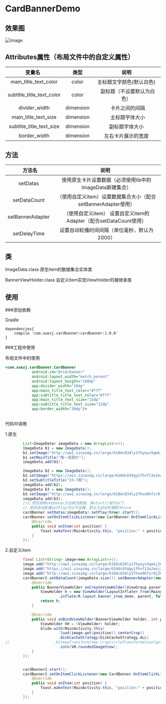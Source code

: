 # CardBannerDemo
## 效果图
![image](https://github.com/xuezj/DragChooseDemo/blob/master/demo.gif)

## Attributes属性（布局文件中的自定义属性）

|     变量名    |  类型  |  说明   |
| :-------------: |:-------------:| :-----:|
| main_title_text_color | color | 主标题文字颜色(默认白色) |
| subtitle_title_text_color | color  |   副标题（不设置默认为白色） |
| divider_width | dimension |    卡片之间的间隔 |
| main_title_text_size | dimension |    主标题字体大小 |
| subtitle_title_text_size | dimension |  副标题字体大小 |
| border_width | dimension |  左右卡片展示的宽度 |


## 方法
|     方法名    |  说明   |
| :-------------:| :-----:|
| setDatas | 使用原生卡片设置数据（必须使用lib中的ImageData新建集合） |
| setDataCount | （使用自定义item）设置数据集合大小（配合setBannerAdapter使用） |
| setBannerAdapter | （使用自定义item）  设置自定义item的Adapter（配合setDataCount使用） |
| setDelayTime | 设置自动轮播时间间隔（单位毫秒，默认为2000） |

## 类
ImageData.class
原生item的数据集合实体类

BannerViewHolder.class
自定义item实现ViewHolder的被继承类
## 使用
###添加依赖

Gradle
```
dependencies{
    compile 'com.xuezj.cardbanner:cardbanner:1.0.0'
}
```
###工程中使用

布局文件中的使用
```xml
<com.xuezj.cardbanner.CardBanner
            android:id="@+id/banner"
            android:layout_width="match_parent"
            android:layout_height="180dp"
            app:divider_width="10dp"
            app:main_title_text_color="#fff"
            app:subtitle_title_text_color="#fff"
            app:main_title_text_size="15dp"
            app:subtitle_title_text_size="12dp"
            app:border_width="30dp"/>
 
```
代码中调用

1.原生
```Java
        List<ImageData> imageData = new ArrayList<>();
        ImageData b1 = new ImageData();
        b1.setImage("http://ww1.sinaimg.cn/large/610dc034ly1fhyeyv5qwkj20u00u0q56.jpg");
        b1.setMainTitle("第一张图片");
        imageData.add(b1);

        ImageData b2 = new ImageData();
        b2.setImage("https://ws1.sinaimg.cn/large/610dc034gy1fhvf13o2eoj20u011hjx6.jpg");
        b2.setSubtitleTitle("23-7期");
        imageData.add(b2);
        ImageData b3 = new ImageData();
        b3.setImage("http://ww1.sinaimg.cn/large/610dc034ly1fhxe0hfzr0j20u011in1q.jpg");
        imageData.add(b3);
        //2.然后调用setDatas方法填充数据，再start()就可以了，
        // 是否自动轮播setPlay可以不设置，默认为自动轮播即为ture
        cardBanner.setDatas(imageData).setPlay(true).start();
        cardBanner.setOnItemClickListener(new CardBanner.OnItemClickListener() {
            @Override
            public void onItem(int position) {
                Toast.makeText(MainActivity.this, "position:" + position, Toast.LENGTH_SHORT).show();
            }
        });
```
2.自定义item
```Java
        final List<String> image=new ArrayList<>();
        image.add("http://ww1.sinaimg.cn/large/610dc034ly1fhyeyv5qwkj20u00u0q56.jpg");
        image.add("https://ws1.sinaimg.cn/large/610dc034gy1fhvf13o2eoj20u011hjx6.jpg");
        image.add("http://ww1.sinaimg.cn/large/610dc034ly1fhxe0hfzr0j20u011in1q.jpg");
        cardBanner2.setDataCount(imageData.size()).setBannerAdapter(new BannerAdapter() {
            @Override
            public BannerViewHolder onCreateViewHolder(ViewGroup parent, int viewType) {
                ViewHolder h = new ViewHolder(LayoutInflater.from(MainActivity.this)
                        .inflate(R.layout.banner_item_demo, parent, false));
                return h;
            }

            @Override
            public void onBindViewHolder(BannerViewHolder holder, int position) {
                ViewHolder VH = (ViewHolder) holder;
                Glide.with(MainActivity.this)
                        .load(image.get(position)).centerCrop()
                        .diskCacheStrategy(DiskCacheStrategy.ALL)
//                    .bitmapTransform(new CropCircleTransformation(getContext()))
                        .into(VH.roundedImageView);
            }
        });


        cardBanner2.start();
        cardBanner2.setOnItemClickListener(new CardBanner.OnItemClickListener() {
            @Override
            public void onItem(int position) {
                Toast.makeText(MainActivity.this, "position:" + position, Toast.LENGTH_SHORT).show();
            }
        });

```
